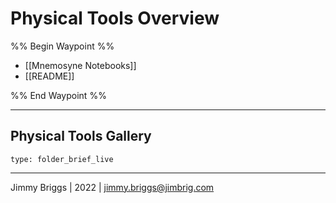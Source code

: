 # Physical Tools Overview

%% Begin Waypoint %%
- [[Mnemosyne Notebooks]]
- [[README]]

%% End Waypoint %%

---

## Physical Tools Gallery

````ccard
type: folder_brief_live
````

---

Jimmy Briggs | 2022 | <jimmy.briggs@jimbrig.com>
